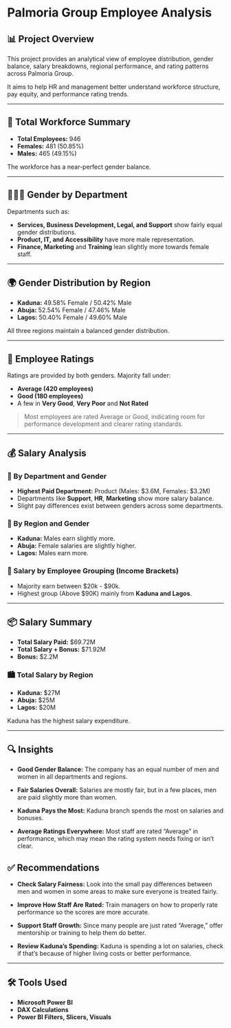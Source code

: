 # Palmoria Group Employee Analysis

## 📊 Project Overview

This project provides an analytical view of employee distribution, gender balance, salary breakdowns, regional performance, and rating patterns across Palmoria Group. 

It aims to help HR and management better understand workforce structure, pay equity, and performance rating trends.

---

## 👥 Total Workforce Summary

- **Total Employees:** 946  
- **Females:** 481 (50.85%)  
- **Males:** 465 (49.15%)  

The workforce has a near-perfect gender balance.

---

## 🧑‍🤝‍🧑 Gender by Department

Departments such as:
- **Services, Business Development, Legal, and Support** show fairly equal gender distributions.
- **Product, IT, and Accessibility** have more male representation.
- **Finance, Marketing** and **Training** lean slightly more towards female staff.

---

## 🌍 Gender Distribution by Region

- **Kaduna:** 49.58% Female / 50.42% Male  
- **Abuja:** 52.54% Female / 47.46% Male  
- **Lagos:** 50.40% Female / 49.60% Male  

All three regions maintain a balanced gender distribution.

---

## 💬 Employee Ratings

Ratings are provided by both genders. Majority fall under:
- **Average (420 employees)**
- **Good (180 employees)**
- A few in **Very Good**, **Very Poor** and **Not Rated**

> Most employees are rated Average or Good, indicating room for performance development and clearer rating standards.

---

## 💰 Salary Analysis

### 💼 By Department and Gender

- **Highest Paid Department:** Product (Males: $3.6M, Females: $3.2M)
- Departments like **Support**, **HR**, **Marketing** show more salary balance.
- Slight pay differences exist between genders across some departments.

### 🌆 By Region and Gender

- **Kaduna:** Males earn slightly more.
- **Abuja:** Female salaries are slightly higher.
- **Lagos:** Males earn more.

### 🧾 Salary by Employee Grouping (Income Brackets)

- Majority earn between $20k - $90k.
- Highest group (Above $90K) mainly from **Kaduna and Lagos**.

---

## 📦 Salary Summary

- **Total Salary Paid:** $69.72M  
- **Total Salary + Bonus:** $71.92M  
- **Bonus:** $2.2M  

### 🏙️ Total Salary by Region

- **Kaduna:** $27M  
- **Abuja:** $25M  
- **Lagos:** $20M  

Kaduna has the highest salary expenditure.

---

## 🔍 Insights
- **Good Gender Balance:** The company has an equal number of men and women in all departments and regions.

- **Fair Salaries Overall:** Salaries are mostly fair, but in a few places, men are paid slightly more than women.

- **Kaduna Pays the Most:** Kaduna branch spends the most on salaries and bonuses.

- **Average Ratings Everywhere:** Most staff are rated “Average” in performance, which may mean the rating system needs fixing or isn’t clear.

## ✅ Recommendations
- **Check Salary Fairness:** Look into the small pay differences between men and women in some areas to make sure everyone is treated fairly.

- **Improve How Staff Are Rated:** Train managers on how to properly rate performance so the scores are more accurate.

- **Support Staff Growth:** Since many people are just rated “Average,” offer mentorship or training to help them do better.

- **Review Kaduna’s Spending:** Kaduna is spending a lot on salaries, check if that’s because of higher living costs or better performance.

---

## 🛠 Tools Used

- **Microsoft Power BI**    
- **DAX Calculations**  
- **Power BI Filters, Slicers, Visuals**  


